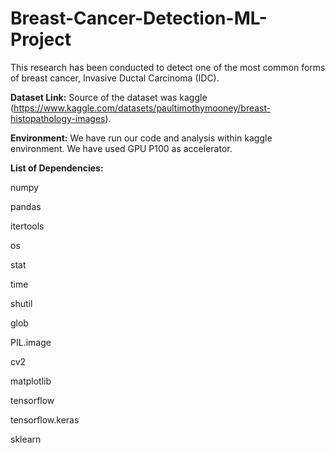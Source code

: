 # Breast-Cancer-Detection-ML-Project

This research has been conducted to detect one of the most common forms of breast cancer, Invasive Ductal Carcinoma (IDC).


**Dataset Link:** Source of the dataset was kaggle (https://www.kaggle.com/datasets/paultimothymooney/breast-histopathology-images).


**Environment:** We have run our code and analysis within kaggle environment. We have used GPU P100 as accelerator.

**List of Dependencies:**


numpy

pandas

itertools

os

stat

time

shutil

glob

PIL.image

cv2

matplotlib

tensorflow

tensorflow.keras

sklearn

